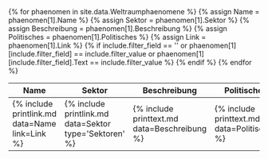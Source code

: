 <table>
<thead>
<tr><th>Name</th><th>Sektor</th><th>Beschreibung</th><th>Politisches</th></tr>
</thead>
<tbody>
{% for phaenomen in site.data.Weltraumphaenomene %}
    {% assign Name = phaenomen[1].Name %}
    {% assign Sektor = phaenomen[1].Sektor %}
    {% assign Beschreibung = phaenomen[1].Beschreibung %}
    {% assign Politisches = phaenomen[1].Politisches %}
    {% assign Link = phaenomen[1].Link %}
    {% if include.filter_field == '' or phaenomen[1][include.filter_field] == include.filter_value or phaenomen[1][include.filter_field].Text == include.filter_value %}
        <tr>
            <td>{% include printlink.md data=Name link=Link %}</td>
            <td>{% include printlink.md data=Sektor type='Sektoren' %}</td>
            <td>{% include printtext.md data=Beschreibung %}</td>
            <td>{% include printtext.md data=Politisches %}</td>
        </tr>
    {% endif %}
{% endfor %}
</tbody>
</table>
